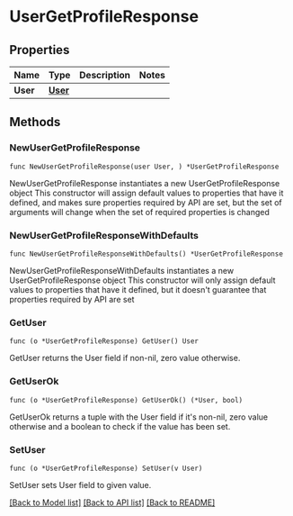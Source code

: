 # UserGetProfileResponse

## Properties

Name | Type | Description | Notes
------------ | ------------- | ------------- | -------------
**User** | [**User**](User.md) |  | 

## Methods

### NewUserGetProfileResponse

`func NewUserGetProfileResponse(user User, ) *UserGetProfileResponse`

NewUserGetProfileResponse instantiates a new UserGetProfileResponse object
This constructor will assign default values to properties that have it defined,
and makes sure properties required by API are set, but the set of arguments
will change when the set of required properties is changed

### NewUserGetProfileResponseWithDefaults

`func NewUserGetProfileResponseWithDefaults() *UserGetProfileResponse`

NewUserGetProfileResponseWithDefaults instantiates a new UserGetProfileResponse object
This constructor will only assign default values to properties that have it defined,
but it doesn't guarantee that properties required by API are set

### GetUser

`func (o *UserGetProfileResponse) GetUser() User`

GetUser returns the User field if non-nil, zero value otherwise.

### GetUserOk

`func (o *UserGetProfileResponse) GetUserOk() (*User, bool)`

GetUserOk returns a tuple with the User field if it's non-nil, zero value otherwise
and a boolean to check if the value has been set.

### SetUser

`func (o *UserGetProfileResponse) SetUser(v User)`

SetUser sets User field to given value.



[[Back to Model list]](../README.md#documentation-for-models) [[Back to API list]](../README.md#documentation-for-api-endpoints) [[Back to README]](../README.md)


